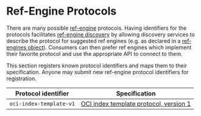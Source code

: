# Ref-Engine Protocols

There are many possible [ref-engine](glossary.md#ref-engine) protocols.
Having identifiers for the protocols facilitates [ref-engine discovery](glossary.md#ref-engine-discovery) by allowing discovery services to describe the protocol for suggested ref engines (e.g. as declared in a [ref-engines object](xdg-ref-engine-discovery.md#ref-engines-objects)).
Consumers can then prefer ref engines which implement their favorite protocol and use the appropriate API to connect to them.

This section registers known protocol identifiers and maps them to their specification.
Anyone may submit new ref-engine protocol identifiers for registration.

| Protocol identifier     | Specification                                               |
|-------------------------|-------------------------------------------------------------|
| `oci-index-template-v1` | [OCI index template protocol, version 1](index-template.md) |
